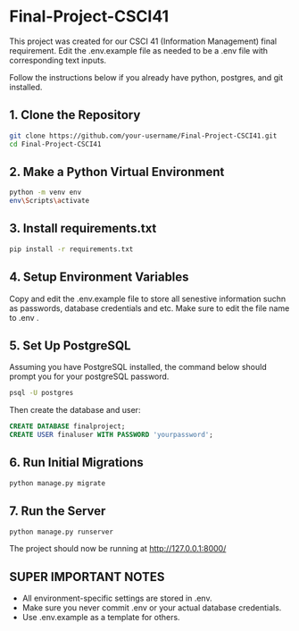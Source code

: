 # Final-Project-CSCI41
This project was created for our CSCI 41 (Information Management) final requirement.
Edit the .env.example file as needed to be a .env file with corresponding text inputs.

Follow the instructions below if you already have python, postgres, and git installed.

## 1. Clone the Repository

```bash
git clone https://github.com/your-username/Final-Project-CSCI41.git
cd Final-Project-CSCI41
```

## 2. Make a Python Virtual Environment
```bash
python -m venv env
env\Scripts\activate
```

## 3. Install requirements.txt
```bash
pip install -r requirements.txt
```

## 4. Setup Environment Variables
Copy and edit the .env.example file to store all senestive information suchn as passwords, database credentials and etc.
Make sure to edit the file name to .env .

## 5. Set Up PostgreSQL
Assuming you have PostgreSQL installed, the command below should prompt you for your postgreSQL password.
```bash
psql -U postgres
```
Then create the database and user:
```sql
CREATE DATABASE finalproject;
CREATE USER finaluser WITH PASSWORD 'yourpassword';
```

## 6. Run Initial Migrations
```bash
python manage.py migrate
```

## 7. Run the Server
```bash
python manage.py runserver
```
The project should now be running at http://127.0.0.1:8000/

## SUPER IMPORTANT NOTES
- All environment-specific settings are stored in .env.
- Make sure you never commit .env or your actual database credentials.
- Use .env.example as a template for others.

